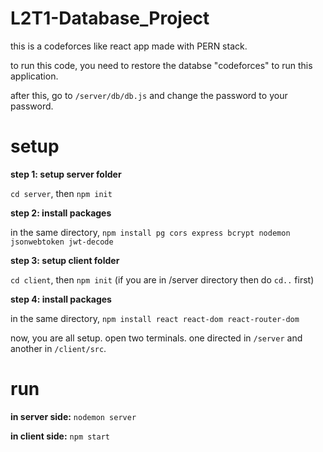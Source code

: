 ﻿# L2T1-Database_Project

this is a codeforces like react app made with PERN stack.

to run this code, you need to restore the databse "codeforces" to run this application.

after this, go to `/server/db/db.js` and change the password to your password.

# setup
**step 1: setup server folder**

`cd server`, then `npm init`

**step 2: install packages**

in the same directory, `npm install pg cors express bcrypt nodemon jsonwebtoken jwt-decode`


**step 3: setup client folder**

`cd client`, then `npm init` (if you are in /server directory then do `cd..` first)

**step 4: install packages**

in the same directory, `npm install react react-dom react-router-dom`


now, you are all setup. open two terminals. one directed in `/server` and another in `/client/src`.

# run
**in server side:** `nodemon server`

**in client side:** `npm start`


